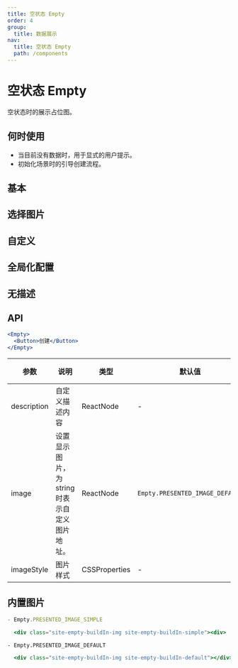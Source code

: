 ```yaml
---
title: 空状态 Empty
order: 4
group:
  title: 数据展示
nav:
  title: 空状态 Empty
  path: /components
---
```


# 空状态 Empty

空状态时的展示占位图。

## 何时使用

- 当目前没有数据时，用于显式的用户提示。
- 初始化场景时的引导创建流程。

## 基本

<code src="./demos/basic.tsx"></code>

## 选择图片

<code src="./demos/simple.tsx"></code>

## 自定义

<code src="./demos/customize.tsx"></code>

## 全局化配置

<code src="./demos/config-provider.tsx"></code>

## 无描述

<code src="./demos/description.tsx"></code>

## API

```jsx | pure
<Empty>
  <Button>创建</Button>
</Empty>
```

| 参数        | 说明                                           | 类型          | 默认值                          | 版本 |
| ----------- | ---------------------------------------------- | ------------- | ------------------------------- | ---- |
| description | 自定义描述内容                                 | ReactNode     | -                               |      |
| image       | 设置显示图片，为 string 时表示自定义图片地址。 | ReactNode     | `Empty.PRESENTED_IMAGE_DEFAULT` |      |
| imageStyle  | 图片样式                                       | CSSProperties | -                               |      |

## 内置图片

```jsx | pure
- Empty.PRESENTED_IMAGE_SIMPLE

  <div class="site-empty-buildIn-img site-empty-buildIn-simple"><div>

- Empty.PRESENTED_IMAGE_DEFAULT

  <div class="site-empty-buildIn-img site-empty-buildIn-default"></div>
```
